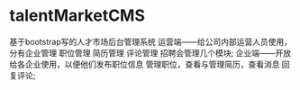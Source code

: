 # talentMarketCMS
基于bootstrap写的人才市场后台管理系统
运营端——给公司内部运营人员使用，分有企业管理 职位管理 简历管理 评论管理 招聘会管理几个模块;
企业端——开放给各企业使用，以便他们发布职位信息 管理职位，查看与管理简历，查看消息 回复评论;
